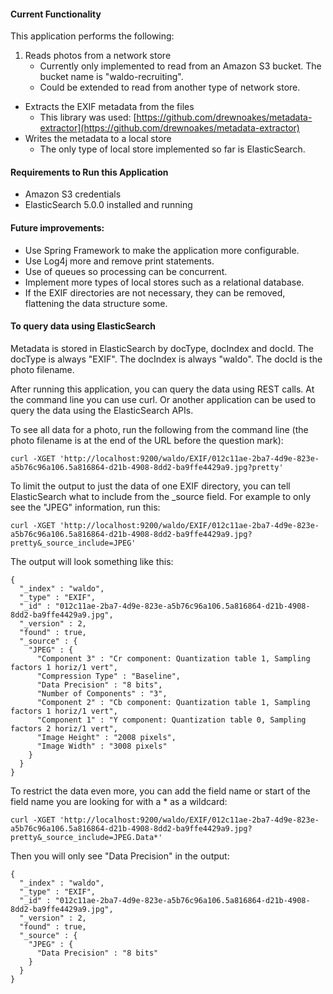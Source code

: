 
#### Current Functionality

This application performs the following:
1. Reads photos from a network store
    - Currently only implemented to read from an Amazon S3 bucket. The bucket name is "waldo-recruiting".
    - Could be extended to read from another type of network store.
- Extracts the EXIF metadata from the files
    - This library was used: [https://github.com/drewnoakes/metadata-extractor](https://github.com/drewnoakes/metadata-extractor)
- Writes the metadata to a local store
    - The only type of local store implemented so far is ElasticSearch.

#### Requirements to Run this Application

- Amazon S3 credentials
- ElasticSearch 5.0.0 installed and running

#### Future improvements:

- Use Spring Framework to make the application more configurable.
- Use Log4j more and remove print statements.
- Use of queues so processing can be concurrent.
- Implement more types of local stores such as a relational database.
- If the EXIF directories are not necessary, they can be removed, flattening the data structure some.

#### To query data using ElasticSearch

Metadata is stored in ElasticSearch by docType, docIndex and docId. The docType is always "EXIF". The docIndex is always "waldo". The docId is the photo filename.

After running this application, you can query the data using REST calls. At the command line you can use curl. Or another application can be used to query the data using the ElasticSearch APIs. 

To see all data for a photo, run the following from the command line (the photo filename is at the end of the URL before the question mark):

    curl -XGET 'http://localhost:9200/waldo/EXIF/012c11ae-2ba7-4d9e-823e-a5b76c96a106.5a816864-d21b-4908-8dd2-ba9ffe4429a9.jpg?pretty'
    
To limit the output to just the data of one EXIF directory, you can tell ElasticSearch what to include from the _source field. For example to only see the "JPEG" information, run this:

    curl -XGET 'http://localhost:9200/waldo/EXIF/012c11ae-2ba7-4d9e-823e-a5b76c96a106.5a816864-d21b-4908-8dd2-ba9ffe4429a9.jpg?pretty&_source_include=JPEG'

The output will look something like this:

    {
      "_index" : "waldo",
      "_type" : "EXIF",
      "_id" : "012c11ae-2ba7-4d9e-823e-a5b76c96a106.5a816864-d21b-4908-8dd2-ba9ffe4429a9.jpg",
      "_version" : 2,
      "found" : true,
      "_source" : {
        "JPEG" : {
          "Component 3" : "Cr component: Quantization table 1, Sampling factors 1 horiz/1 vert",
          "Compression Type" : "Baseline",
          "Data Precision" : "8 bits",
          "Number of Components" : "3",
          "Component 2" : "Cb component: Quantization table 1, Sampling factors 1 horiz/1 vert",
          "Component 1" : "Y component: Quantization table 0, Sampling factors 2 horiz/1 vert",
          "Image Height" : "2008 pixels",
          "Image Width" : "3008 pixels"
        }
      }
    }

To restrict the data even more, you can add the field name or start of the field name you are looking for with a * as a wildcard:

    curl -XGET 'http://localhost:9200/waldo/EXIF/012c11ae-2ba7-4d9e-823e-a5b76c96a106.5a816864-d21b-4908-8dd2-ba9ffe4429a9.jpg?pretty&_source_include=JPEG.Data*'

Then you will only see "Data Precision" in the output:

    {
      "_index" : "waldo",
      "_type" : "EXIF",
      "_id" : "012c11ae-2ba7-4d9e-823e-a5b76c96a106.5a816864-d21b-4908-8dd2-ba9ffe4429a9.jpg",
      "_version" : 2,
      "found" : true,
      "_source" : {
        "JPEG" : {
          "Data Precision" : "8 bits"
        }
      } 
    }

    